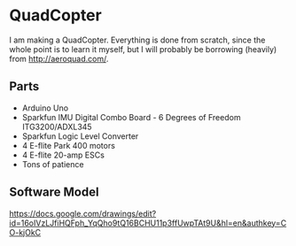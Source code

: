 QuadCopter
==========

I am making a QuadCopter. Everything is done from scratch, since the whole point is to learn it myself, but I will probably be borrowing (heavily) from http://aeroquad.com/.

Parts
-----

* Arduino Uno
* Sparkfun IMU Digital Combo Board - 6 Degrees of Freedom ITG3200/ADXL345
* Sparkfun Logic Level Converter
* 4 E-flite Park 400 motors
* 4 E-flite 20-amp ESCs
* Tons of patience

Software Model
--------------

https://docs.google.com/drawings/edit?id=16oIVzLJfiHQFph_YqQho9tQ16BCHU11p3ffUwpTAt9U&hl=en&authkey=CO-kjOkC
